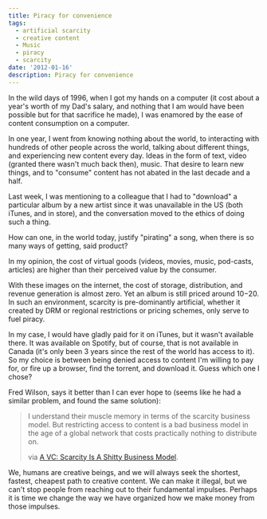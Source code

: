 ```yaml
---
title: Piracy for convenience
tags:
  - artificial scarcity
  - creative content
  - Music
  - piracy
  - scarcity
date: '2012-01-16'
description: Piracy for convenience
---
```


In the wild days of 1996, when I got my hands on a computer (it cost about a year's worth of my Dad's salary, and nothing that I am would have been possible but for that sacrifice he made), I was enamored by the ease of content consumption on a computer.

In one year, I went from knowing nothing about the world, to interacting with hundreds of other people across the world, talking about different things, and experiencing new content every day. Ideas in the form of text, video (granted there wasn't much back then), music. That desire to learn new things, and to "consume" content has not abated in the last decade and a half.

Last week, I was mentioning to a colleague that I had to "download" a particular album by a new artist since it was unavailable in the US (both iTunes, and in store), and the conversation moved to the ethics of doing such a thing.

How can one, in the world today, justify "pirating" a song, when there is so many ways of getting, said product?

In my opinion, the cost of virtual goods (videos, movies, music,  pod-casts, articles) are higher than their perceived value by the consumer.

With these images on the internet, the cost of storage, distribution, and revenue generation is almost zero. Yet an album is still priced around $10-$20\. In such an environment, scarcity is pre-dominantly artificial, whether it created by DRM or regional restrictions or pricing schemes, only serve to fuel piracy.

In my case, I would have gladly paid for it on iTunes, but it wasn't available there. It was available on Spotify, but of course, that is not available in Canada (it's only been 3 years since the rest of the world has access to it). So my choice is between being denied access to content I'm willing to pay for, or fire up a browser, find the torrent, and download it. Guess which one I chose?

Fred Wilson, says it better than I can ever hope to (seems like he had a similar problem, and found the same solution):

> I understand their muscle memory in terms of the scarcity business model. But restricting access to content is a bad business model in the age of a global network that costs practically nothing to distribute on.
> 
> via [A VC: Scarcity Is A Shitty Business Model][0].

We, humans are creative beings, and we will always seek the shortest, fastest, cheapest path to creative content. We can make it illegal, but we can't stop people from reaching out to their fundamental impulses. Perhaps it is time we change the way we have organized how we make money from those impulses.


[0]: http://www.avc.com/a_vc/2012/01/scarcity-is-a-shitty-business-model.html